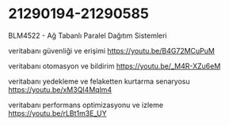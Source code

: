 # 21290194-21290585

BLM4522 - Ağ Tabanlı Paralel Dağıtım Sistemleri

veritabanı güvenliği ve erişimi
https://youtu.be/B4G72MCuPuM

veritabanı otomasyon ve bildirim
https://youtu.be/_M4R-XZu6eM

veritabanı yedekleme ve felaketten kurtarma senaryosu
https://youtu.be/xM3QI4Mqlm4

veritabanı performans optimizasyonu ve izleme
https://youtu.be/rLBt1m3E_UY


